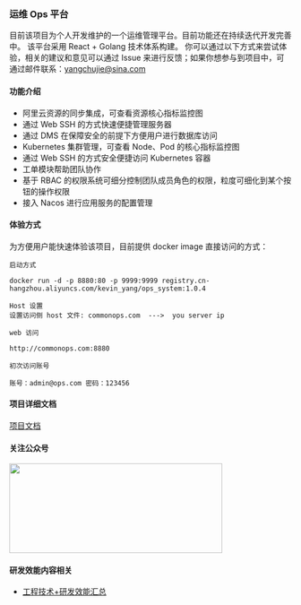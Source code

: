 ### 运维 Ops 平台

目前该项目为个人开发维护的一个运维管理平台。目前功能还在持续迭代开发完善中。
该平台采用 React + Golang 技术体系构建。
你可以通过以下方式来尝试体验，相关的建议和意见可以通过 Issue 来进行反馈；如果你想参与到项目中，可通过邮件联系：yangchujie@sina.com

#### 功能介绍

-   阿里云资源的同步集成，可查看资源核心指标监控图
-   通过 Web SSH 的方式快速便捷管理服务器
-   通过 DMS 在保障安全的前提下方便用户进行数据库访问
-   Kubernetes 集群管理，可查看 Node、Pod 的核心指标监控图
-   通过 Web SSH 的方式安全便捷访问 Kubernetes 容器
-   工单模块帮助团队协作
-   基于 RBAC 的权限系统可细分控制团队成员角色的权限，粒度可细化到某个按钮的操作权限
-   接入 Nacos 进行应用服务的配置管理

#### 体验方式

为方便用户能快速体验该项目，目前提供 docker image 直接访问的方式：

```
启动方式

docker run -d -p 8880:80 -p 9999:9999 registry.cn-hangzhou.aliyuncs.com/kevin_yang/ops_system:1.0.4

Host 设置
设置访问侧 host 文件: commonops.com  --->  you server ip

web 访问

http://commonops.com:8880

初次访问账号

账号：admin@ops.com 密码：123456
```

#### 项目详细文档

[项目文档](https://chujieyang.github.io/commonops/)

#### 关注公众号

<img src="https://github.com/chujieyang/commonops/blob/dev/images/wechat-media.png" width="380px" height="160px">

#### 研发效能内容相关

-   [工程技术+研发效能汇总](https://justlean.cn)
